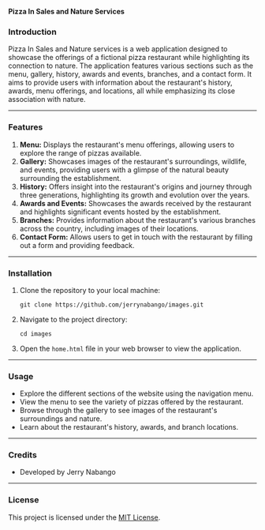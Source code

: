 **Pizza In Sales and Nature Services**

### Introduction
Pizza In Sales and Nature services is a web application designed to showcase the offerings of a fictional pizza restaurant while highlighting its connection to nature. The application features various sections such as the menu, gallery, history, awards and events, branches, and a contact form. It aims to provide users with information about the restaurant's history, awards, menu offerings, and locations, all while emphasizing its close association with nature.

---

### Features
1. **Menu:** Displays the restaurant's menu offerings, allowing users to explore the range of pizzas available.
2. **Gallery:** Showcases images of the restaurant's surroundings, wildlife, and events, providing users with a glimpse of the natural beauty surrounding the establishment.
3. **History:** Offers insight into the restaurant's origins and journey through three generations, highlighting its growth and evolution over the years.
4. **Awards and Events:** Showcases the awards received by the restaurant and highlights significant events hosted by the establishment.
5. **Branches:** Provides information about the restaurant's various branches across the country, including images of their locations.
6. **Contact Form:** Allows users to get in touch with the restaurant by filling out a form and providing feedback.

---

### Installation
1. Clone the repository to your local machine:

    ```
    git clone https://github.com/jerrynabango/images.git
    ```

2. Navigate to the project directory:

    ```
    cd images
    ```

3. Open the `home.html` file in your web browser to view the application.

---

### Usage
- Explore the different sections of the website using the navigation menu.
- View the menu to see the variety of pizzas offered by the restaurant.
- Browse through the gallery to see images of the restaurant's surroundings and nature.
- Learn about the restaurant's history, awards, and branch locations.

---

### Credits
- Developed by Jerry Nabango

---

### License
This project is licensed under the [MIT License](LICENSE).
